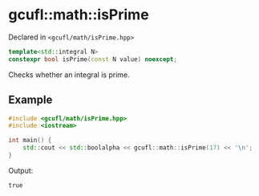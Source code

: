 # gcufl::math::isPrime
Declared in `<gcufl/math/isPrime.hpp>`
```cpp
template<std::integral N>
constexpr bool isPrime(const N value) noexcept;
```
Checks whether an integral is prime.
## Example
```cpp
#include <gcufl/math/isPrime.hpp>
#include <iostream>

int main() {
	std::cout << std::boolalpha << gcufl::math::isPrime(17) << '\n';
}
```
Output:
```
true
```
